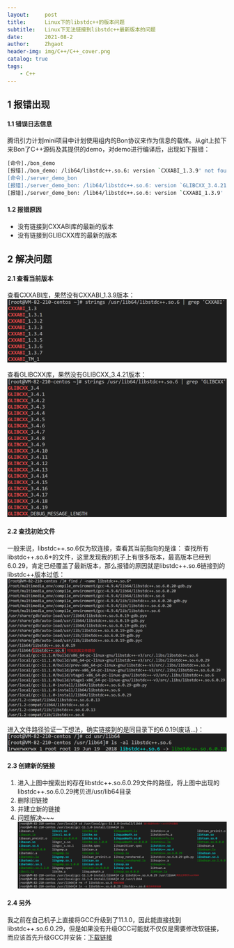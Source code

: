 ```yaml
---
layout:     post
title:      Linux下的libstdc++的版本问题
subtitle:   Linux下无法链接到libstdc++最新版本的问题
date:       2021-08-2
author:     Zhgaot
header-img: img/C++/C++_cover.png
catalog: true
tags:
    - C++
---
```


## 1 报错出现
#### 1.1 错误日志信息
腾讯引力计划mini项目中计划使用组内的Bon协议来作为信息的载体。从git上拉下来Bon了C++源码及其提供的demo，对demo进行编译后，出现如下报错：
```bash
[命令]./bon_demo
[报错]./bon_demo: /lib64/libstdc++.so.6: version `CXXABI_1.3.9' not found (required by ./bon_demo) `
[命令]./server_demo_bon
[报错]./server_demo_bon: /lib64/libstdc++.so.6: version `GLIBCXX_3.4.21' not found (required by ./server_demo_bon) `
[报错]./server_demo_bon: /lib64/libstdc++.so.6: version `CXXABI_1.3.9' not found (required by ./server_demo_bon)
```

#### 1.2 报错原因
- 没有链接到CXXABI库的最新的版本
- 没有链接到GLIBCXX库的最新的版本

## 2 解决问题
#### 2.1 查看当前版本
查看CXXABI库，果然没有CXXABI_1.3.9版本：
![](https://raw.githubusercontent.com/Zhgaot/Zhgaot.github.io/master/img/C++/libstdc++/edition_0.png)

查看GLIBCXX库，果然没有GLIBCXX_3.4.21版本：
![](https://raw.githubusercontent.com/Zhgaot/Zhgaot.github.io/master/img/C++/libstdc++/edition_1.png)

#### 2.2 查找初始文件
一般来说，libstdc++.so.6仅为软连接，查看其当前指向的是谁：
查找所有libstdc++.so.6*的文件，这里发现我的机子上有很多版本，最高版本已经到6.0.29，肯定已经覆盖了最新版本，那么报错的原因就是libstdc++.so.6链接到的libstdc++版本过低：
![](https://raw.githubusercontent.com/Zhgaot/Zhgaot.github.io/master/img/C++/libstdc++/edition_2.png)

进入文件路径验证一下想法，确实链接到的是同目录下的6.0.19(废话...)：
![](https://raw.githubusercontent.com/Zhgaot/Zhgaot.github.io/master/img/C++/libstdc++/edition_3.png)

#### 2.3 创建新的链接
1. 进入上图中搜索出的存在libstdc++.so.6.0.29文件的路径，将上图中出现的libstdc++.so.6.0.29拷贝进/usr/lib64目录
2. 删除旧链接
3. 并建立新的链接
4. 问题解决~~~
![](https://raw.githubusercontent.com/Zhgaot/Zhgaot.github.io/master/img/C++/libstdc++/edition_4.png)

#### 2.4 另外
我之前在自己机子上直接将GCC升级到了11.1.0，因此能直接找到libstdc++.so.6.0.29，但是如果没有升级GCC可能就不仅仅是需要修改软链接，而应该首先升级GCC并安装：[下载链接](http://ftp.tsukuba.wide.ad.jp/software/gcc/releases/)